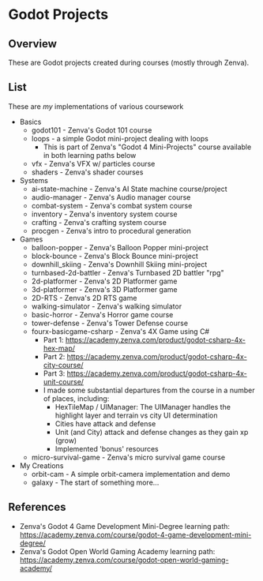 # Godot Projects

## Overview
These are Godot projects created during courses (mostly through Zenva).

## List
These are _my_ implementations of various coursework

* Basics
  * godot101 - Zenva's Godot 101 course
  * loops - a simple Godot mini-project dealing with loops
    * This is part of Zenva's "Godot 4 Mini-Projects" course available in both learning paths below
  * vfx - Zenva's VFX w/ particles course
  * shaders - Zenva's shader courses
* Systems
  * ai-state-machine - Zenva's AI State machine course/project
  * audio-manager - Zenva's Audio manager course
  * combat-system - Zenva's combat system course
  * inventory - Zenva's inventory system course
  * crafting - Zenva's crafting system course
  * procgen - Zenva's intro to procedural generation
* Games
  * balloon-popper - Zenva's Balloon Popper mini-project
  * block-bounce - Zenva's Block Bounce mini-project
  * downhill_skiing - Zenva's Downhill Skiing mini-project
  * turnbased-2d-battler - Zenva's Turnbased 2D battler "rpg"
  * 2d-platformer - Zenva's 2D Platformer game
  * 3d-platformer - Zenva's 3D Platformer game
  * 2D-RTS - Zenva's 2D RTS game
  * walking-simulator - Zenva's walking simulator
  * basic-horror - Zenva's Horror game course
  * tower-defense - Zenva's Tower Defense course
  * fourx-basicgame-csharp - Zenva's 4X Game using C#
    * Part 1: https://academy.zenva.com/product/godot-csharp-4x-hex-map/
    * Part 2: https://academy.zenva.com/product/godot-csharp-4x-city-course/
    * Part 3: https://academy.zenva.com/product/godot-csharp-4x-unit-course/
    * I made some substantial departures from the course in a number of places, including:
      * HexTileMap / UIManager: The UIManager handles the highlight layer and terrain vs city UI determination
      * Cities have attack and defense
      * Unit (and City) attack and defense changes as they gain xp (grow)
      * Implemented 'bonus' resources
  * micro-survival-game - Zenva's micro survival game course
* My Creations
  * orbit-cam - A simple orbit-camera implementation and demo
  * galaxy - The start of something more...

## References
* Zenva's Godot 4 Game Development Mini-Degree learning path: https://academy.zenva.com/course/godot-4-game-development-mini-degree/
* Zenva's Godot Open World Gaming Academy learning path: https://academy.zenva.com/course/godot-open-world-gaming-academy/
